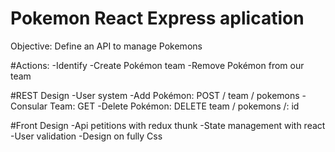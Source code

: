 # Pokemon React Express aplication

Objective:
Define an API to manage Pokemons

#Actions:
-Identify
-Create Pokémon team
-Remove Pokémon from our team

#REST Design
-User system
-Add Pokémon: POST / team / pokemons
-Consular Team: GET
-Delete Pokémon: DELETE team / pokemons /: id

#Front Design
-Api petitions with redux thunk
-State management with react
-User validation
-Design on fully Css

